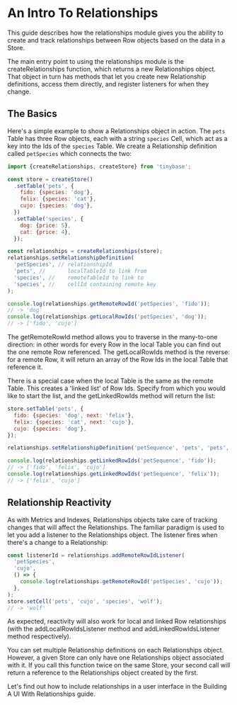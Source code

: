 # An Intro To Relationships

This guide describes how the relationships module gives you the ability to
create and track relationships between Row objects based on the data in a Store.

The main entry point to using the relationships module is the
createRelationships function, which returns a new Relationships object. That
object in turn has methods that let you create new Relationship definitions,
access them directly, and register listeners for when they change.

## The Basics

Here's a simple example to show a Relationships object in action. The `pets`
Table has three Row objects, each with a string `species` Cell, which act as a
key into the Ids of the `species` Table. We create a Relationship definition
called `petSpecies` which connects the two:

```js
import {createRelationships, createStore} from 'tinybase';

const store = createStore()
  .setTable('pets', {
    fido: {species: 'dog'},
    felix: {species: 'cat'},
    cujo: {species: 'dog'},
  })
  .setTable('species', {
    dog: {price: 5},
    cat: {price: 4},
  });

const relationships = createRelationships(store);
relationships.setRelationshipDefinition(
  'petSpecies', // relationshipId
  'pets', //       localTableId to link from
  'species', //    remoteTableId to link to
  'species', //    cellId containing remote key
);

console.log(relationships.getRemoteRowId('petSpecies', 'fido'));
// -> 'dog'
console.log(relationships.getLocalRowIds('petSpecies', 'dog'));
// -> ['fido', 'cujo']
```

The getRemoteRowId method allows you to traverse in the many-to-one direction:
in other words for every Row in the local Table you can find out the one remote
Row referenced. The getLocalRowIds method is the reverse: for a remote Row, it
will return an array of the Row Ids in the local Table that reference it.

There is a special case when the local Table is the same as the remote Table.
This creates a 'linked list' of Row Ids. Specify from which you would like to
start the list, and the getLinkedRowIds method will return the list:

```js
store.setTable('pets', {
  fido: {species: 'dog', next: 'felix'},
  felix: {species: 'cat', next: 'cujo'},
  cujo: {species: 'dog'},
});

relationships.setRelationshipDefinition('petSequence', 'pets', 'pets', 'next');

console.log(relationships.getLinkedRowIds('petSequence', 'fido'));
// -> ['fido', 'felix', 'cujo']
console.log(relationships.getLinkedRowIds('petSequence', 'felix'));
// -> ['felix', 'cujo']
```

## Relationship Reactivity

As with Metrics and Indexes, Relationships objects take care of tracking changes
that will affect the Relationships. The familiar paradigm is used to let you add
a listener to the Relationships object. The listener fires when there's a change
to a Relationship:

```js
const listenerId = relationships.addRemoteRowIdListener(
  'petSpecies',
  'cujo',
  () => {
    console.log(relationships.getRemoteRowId('petSpecies', 'cujo'));
  },
);
store.setCell('pets', 'cujo', 'species', 'wolf');
// -> 'wolf'
```

As expected, reactivity will also work for local and linked Row relationships
(with the addLocalRowIdsListener method and addLinkedRowIdsListener method
respectively).

You can set multiple Relationship definitions on each Relationships object.
However, a given Store can only have one Relationships object associated with
it. If you call this function twice on the same Store, your second call will
return a reference to the Relationships object created by the first.

Let's find out how to include relationships in a user interface in the Building
A UI With Relationships guide.
